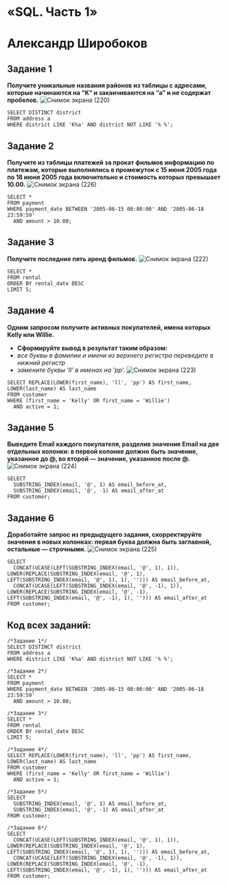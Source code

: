 # «SQL. Часть 1»
# Александр Широбоков
## Задание 1
**Получите уникальные названия районов из таблицы с адресами, которые начинаются на “K” и заканчиваются на “a” и не содержат пробелов.**
![Снимок экрана (220)](https://github.com/AleksandrShirobokov/SQL.-1/assets/69298696/7a4d8a03-c13e-4a82-9150-294e972a7442)
```
SELECT DISTINCT district 
FROM address a
WHERE district LIKE 'K%a' AND district NOT LIKE '% %';
```
## Задание 2
**Получите из таблицы платежей за прокат фильмов информацию по платежам, которые выполнялись в промежуток с 15 июня 2005 года по 18 июня 2005 года включительно и стоимость которых превышает 10.00.**
![Снимок экрана (226)](https://github.com/AleksandrShirobokov/SQL.-1/assets/69298696/8761930c-4785-4e44-a9ec-c8c7b9768ade)
```
SELECT *
FROM payment
WHERE payment_date BETWEEN '2005-06-15 00:00:00' AND '2005-06-18 23:59:59'
  AND amount > 10.00;
```
## Задание 3
**Получите последние пять аренд фильмов.**
![Снимок экрана (222)](https://github.com/AleksandrShirobokov/SQL.-1/assets/69298696/49acbb8a-a353-4554-8402-dfb0ac9fbb0d)
```
SELECT *
FROM rental
ORDER BY rental_date DESC
LIMIT 5;
```
## Задание 4
**Одним запросом получите активных покупателей, имена которых Kelly или Willie.**
 - **Сформируйте вывод в результат таким образом:**
 - *все буквы в фамилии и имени из верхнего регистра переведите в нижний регистр*
 - *замените буквы 'll' в именах на 'pp'.*
![Снимок экрана (223)](https://github.com/AleksandrShirobokov/SQL.-1/assets/69298696/004e52f3-513f-4540-8f1b-ea25ee2f25b0)
```
SELECT REPLACE(LOWER(first_name), 'll', 'pp') AS first_name, LOWER(last_name) AS last_name
FROM customer
WHERE (first_name = 'Kelly' OR first_name = 'Willie')
  AND active = 1;
```
## Задание 5
**Выведите Email каждого покупателя, разделив значение Email на две отдельных колонки: в первой колонке должно быть значение, указанное до @, во второй — значение, указанное после @.**
![Снимок экрана (224)](https://github.com/AleksandrShirobokov/SQL.-1/assets/69298696/353816bd-5599-4e33-937c-d996ea1b85be)
```
SELECT
  SUBSTRING_INDEX(email, '@', 1) AS email_before_at,
  SUBSTRING_INDEX(email, '@', -1) AS email_after_at
FROM customer;
```
## Задание 6
**Доработайте запрос из предыдущего задания, скорректируйте значения в новых колонках: первая буква должна быть заглавной, остальные — строчными.**
![Снимок экрана (225)](https://github.com/AleksandrShirobokov/SQL.-1/assets/69298696/35d58cb8-cb25-477b-9dab-0d20c1de82b1)
```
SELECT
  CONCAT(UCASE(LEFT(SUBSTRING_INDEX(email, '@', 1), 1)), LOWER(REPLACE(SUBSTRING_INDEX(email, '@', 1), LEFT(SUBSTRING_INDEX(email, '@', 1), 1), ''))) AS email_before_at,
  CONCAT(UCASE(LEFT(SUBSTRING_INDEX(email, '@', -1), 1)), LOWER(REPLACE(SUBSTRING_INDEX(email, '@', -1), LEFT(SUBSTRING_INDEX(email, '@', -1), 1), ''))) AS email_after_at
FROM customer;
```
## Код всех заданий:
```
/*Задание 1*/
SELECT DISTINCT district 
FROM address a
WHERE district LIKE 'K%a' AND district NOT LIKE '% %';

/*Задание 2*/
SELECT *
FROM payment
WHERE payment_date BETWEEN '2005-06-15 00:00:00' AND '2005-06-18 23:59:59'
  AND amount > 10.00;

/*Задание 3*/ 
SELECT *
FROM rental
ORDER BY rental_date DESC
LIMIT 5;

/*Задание 4*/
SELECT REPLACE(LOWER(first_name), 'll', 'pp') AS first_name, LOWER(last_name) AS last_name
FROM customer
WHERE (first_name = 'Kelly' OR first_name = 'Willie')
  AND active = 1;

/*Задание 5*/ 
SELECT
  SUBSTRING_INDEX(email, '@', 1) AS email_before_at,
  SUBSTRING_INDEX(email, '@', -1) AS email_after_at
FROM customer;

/*Задание 6*/
SELECT
  CONCAT(UCASE(LEFT(SUBSTRING_INDEX(email, '@', 1), 1)), LOWER(REPLACE(SUBSTRING_INDEX(email, '@', 1), LEFT(SUBSTRING_INDEX(email, '@', 1), 1), ''))) AS email_before_at,
  CONCAT(UCASE(LEFT(SUBSTRING_INDEX(email, '@', -1), 1)), LOWER(REPLACE(SUBSTRING_INDEX(email, '@', -1), LEFT(SUBSTRING_INDEX(email, '@', -1), 1), ''))) AS email_after_at
FROM customer;

```
